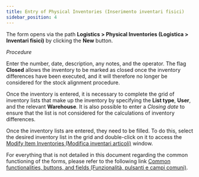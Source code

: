 ```yaml
---
title: Entry of Physical Inventories (Inserimento inventari fisici)
sidebar_position: 4
---
```


The form opens via the path **Logistics > Physical Inventories (Logistica > Inventari fisici)** by clicking the **New** button.

*Procedure*

Enter the number, date, description, any notes, and the operator. 
The flag **Closed** allows the inventory to be marked as closed once the inventory differences have been executed, and it will therefore no longer be considered for the stock alignment procedure.

Once the inventory is entered, it is necessary to complete the grid of inventory lists that make up the inventory by specifying the **List type**, **User**, and the relevant **Warehouse**. It is also possible to enter a *Closing date* to ensure that the list is not considered for the calculations of inventory differences.

Once the inventory lists are entered, they need to be filled. To do this, select the desired inventory list in the grid and double-click on it to access the [Modify Item Inventories (Modifica inventari articoli)](/docs/logistics/physical-inventory/inventory-management/inventory-lists-management) window.

For everything that is not detailed in this document regarding the common functioning of the forms, please refer to the following link [Common functionalities, buttons, and fields (Funzionalità, pulsanti e campi comuni)](/docs/guide/common).